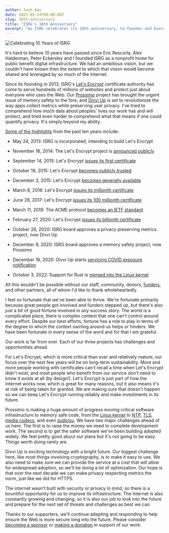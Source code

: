 ```yaml
---
author: Josh Aas
date: 2023-05-24T00:00:00Z
slug: 10th-anniversary
title: "ISRG’s 10th Anniversary"
excerpt: "As ISRG celebrates its 10th anniversary, Co-founder and Executive Director Josh Aas reflects on the accomplishments of the nonprofit and looks ahead to its continued impact in the years to come."
---
```


<div class="card border-0 pic-quote-right">
    <img alt="Celebrating 10 Years of ISRG" class="mx-auto img-fluid" src="/images/tenth-anniversary/ISRG_10th_anniversary_-_short.gif" />
</div>

It's hard to believe 10 years have passed since Eric Rescorla, Alex Halderman, Peter Eckersley and I founded ISRG as a nonprofit home for public benefit digital infrastructure. We had an ambitious vision, but we couldn't have known then the extent to which that vision would become shared and leveraged by so much of the Internet.

Since its founding in 2013, ISRG's [Let's Encrypt](https://letsencrypt.org/) certificate authority has come to serve hundreds of millions of websites and protect just about everyone who uses the Web. Our [Prossimo](https://www.memorysafety.org/) project has brought the urgent issue of memory safety to the fore, and [Divvi Up](https://divviup.org/) is set to revolutionize the way apps collect metrics while preserving user privacy. I've tried to comprehend how much data about peoples' lives our work has and will protect, and tried even harder to comprehend what that means if one could quantify privacy. It's simply beyond my ability.

[Some of the highlights](/tenth-anniversary/) from the past ten years include:

- May 24, 2013: ISRG is incorporated, intending to build Let's Encrypt

- November 18, 2014: The Let's Encrypt project is [announced publicly](https://letsencrypt.org/2014/11/18/announcing-lets-encrypt.html)

- September 14, 2015: Let's Encrypt [issues its first certificate](https://letsencrypt.org/2015/09/14/our-first-cert.html)

- October 19, 2015: Let's Encrypt [becomes publicly trusted](https://letsencrypt.org/2015/10/19/lets-encrypt-is-trusted.html)

- December 3, 2015: Let's Encrypt [becomes generally available](https://letsencrypt.org/2015/12/03/entering-public-beta.html)

- March 8, 2016: Let's Encrypt [issues its millionth certificate](https://letsencrypt.org/2016/03/08/our-millionth-cert.html)

- June 28, 2017: Let's Encrypt [issues its 100 millionth certificate](https://letsencrypt.org/2017/06/28/hundred-million-certs.html)

- March 11, 2019: The ACME protocol [becomes an IETF standard](https://letsencrypt.org/2019/03/11/acme-protocol-ietf-standard.html)

- February 27, 2020: Let's Encrypt [issues its billionth certificate](https://letsencrypt.org/2020/02/27/one-billion-certs.html)

- October 26, 2020: ISRG board approves a privacy preserving metrics project, now Divvi Up

- December 9, 2020: ISRG board approves a memory safety project, now Prossimo

- December 18, 2020: Divvi Up starts [servicing COVID exposure notification](https://divviup.org/blog/prio-services-for-covid-en/)

- October 3, 2022: Support for Rust is [merged into the Linux kernel](https://www.memorysafety.org/blog/rust-in-linux-just-the-beginning/)

All this wouldn't be possible without our staff, community, donors, [funders](https://www.abetterinternet.org/sponsors/), and other partners, all of whom I'd like to thank wholeheartedly.

I feel so fortunate that we've been able to thrive. We're fortunate primarily because great people got involved and funders stepped up, but there's also just a bit of good fortune involved in any success story. The world is a complicated place, there is complex context that one can't control around every effort. Despite our best efforts, fortune has a role to play in terms of the degree to which the context swirling around us helps or hinders. We have been fortunate in every sense of the word and for that I am grateful.

Our work is far from over. Each of our three projects has challenges and opportunities ahead.

For Let's Encrypt, which is more critical than ever and relatively mature, our focus over the next few years will be on long-term sustainability. More and more people working with certificates can't recall a time when Let's Encrypt didn't exist, and most people who benefit from our service don't need to know it exists at all (by design!). Let's Encrypt is just part of how the Internet works now, which is great for many reasons, but it also means it's at risk of being taken for granted. We are making sure that doesn't happen so we can keep Let's Encrypt running reliably and make investments in its future.

Prossimo is making a huge amount of progress moving critical software infrastructure to memory safe code, from the [Linux kernel](https://www.memorysafety.org/initiative/linux-kernel/) to [NTP](https://www.memorysafety.org/initiative/ntp/), [TLS](https://www.memorysafety.org/initiative/rustls), [media codecs](https://www.memorysafety.org/initiative/av1/), and even [sudo/su](https://www.memorysafety.org/initiative/sudo-su/). We have two major challenges ahead of us here. The first is to raise the money we need to complete development work. The second is to get the safer software we've been building adopted widely. We feel pretty good about our plans but it's not going to be easy. Things worth doing rarely are.

Divvi Up is exciting technology with a bright future. Our biggest challenge here, like most things involving cryptography, is to make it easy to use. We also need to make sure we can provide the service at a cost that will allow for widespread adoption, so we'll be doing a lot of optimization. Our hope is that over the next decade we can make privacy respecting metrics the norm, just like we did for HTTPS.

The internet wasn't built with security or privacy in mind, so there is a bountiful opportunity for us to improve its infrastructure. The Internet is also constantly growing and changing, so it is also our job to look into the future and prepare for the next set of threats and challenges as best we can.

Thanks to our supporters, we'll continue adapting and responding to help ensure the Web is more secure long into the future. Please consider [becoming a sponsor](https://www.abetterinternet.org/sponsor/) or [making a donation](https://www.abetterinternet.org/donate/) in support of our work.

